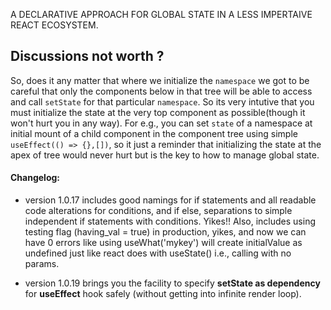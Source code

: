 A DECLARATIVE APPROACH FOR GLOBAL STATE IN A LESS IMPERTAIVE REACT ECOSYSTEM.

## Discussions not worth ?

So, does it any matter that where we initialize the `namespace` we got to be careful that only the components below in that tree will be able to access and call `setState` for that particular `namespace`. So its very intutive that you must initialize the state at the very top component as possible(though it won't hurt you in any way). For e.g., you can set `state` of a namespace at initial mount of a child component in the component tree using simple `useEffect(() => {},[])`, so it just a reminder that initializing the state at the apex of tree would never hurt but is the key to how to manage global state.

#### Changelog:

- version 1.0.17 includes good namings for if statements and all readable code alterations for conditions, and if else, separations to simple independent if statements with conditions. Yikes!! Also, includes using testing flag (having_val = true) in production, yikes, and now we can have 0 errors like using useWhat('mykey') will create initialValue as undefined just like react does with useState() i.e., calling with no params.

- version 1.0.19 brings you the facility to specify **setState as dependency** for **useEffect** hook safely (without getting into infinite render loop).
